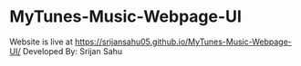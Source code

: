 # MyTunes-Music-Webpage-UI <br>
Website is live at https://srijansahu05.github.io/MyTunes-Music-Webpage-UI/
Developed By: Srijan Sahu
